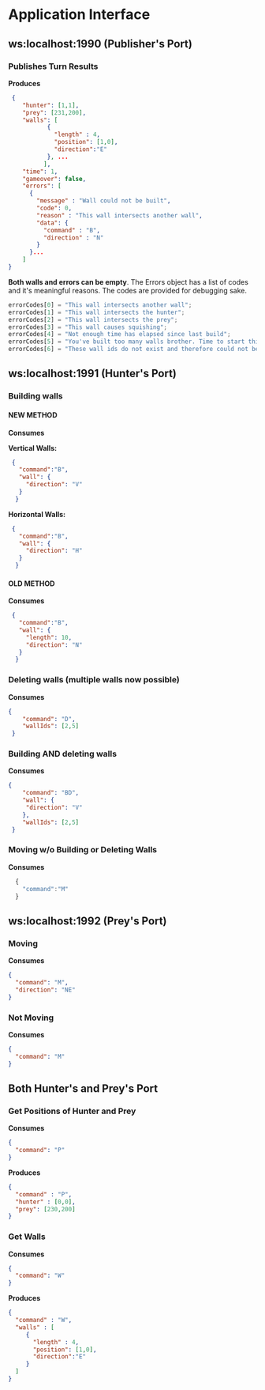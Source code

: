 # Application Interface
## ws:localhost:1990 (Publisher's Port)
### Publishes Turn Results
__Produces__
```json
 {
    "hunter": [1,1],
    "prey": [231,200],
    "walls": [
           {
             "length" : 4,
             "position": [1,0],
             "direction":"E"
           }, ...
          ],
    "time": 1,
    "gameover": false,
    "errors": [
      {
        "message" : "Wall could not be built",
        "code": 0,
        "reason" : "This wall intersects another wall",
        "data": {
          "command" : "B",
          "direction" : "N"
        }
      }...
    ]
}
```

__Both walls and errors can be empty__. The Errors object has a list of codes and it's meaningful reasons. The codes are provided for debugging sake.

```javascript
errorCodes[0] = "This wall intersects another wall";
errorCodes[1] = "This wall intersects the hunter";
errorCodes[2] = "This wall intersects the prey";
errorCodes[3] = "This wall causes squishing";
errorCodes[4] = "Not enough time has elapsed since last build";
errorCodes[5] = "You've built too many walls brother. Time to start thinking about tearing them down.";
errorCodes[6] = "These wall ids do not exist and therefore could not be deleted";
```

## ws:localhost:1991 (Hunter's Port)
### Building walls

#### NEW METHOD
__Consumes__

__Vertical Walls:__
```json
 {
   "command":"B",
   "wall": {
     "direction": "V" 
   }
  }
```

__Horizontal Walls:__
```json
 {
   "command":"B",
   "wall": {
     "direction": "H" 
   }
  }
```

#### OLD METHOD
__Consumes__
```json
 {
   "command":"B",
   "wall": {
     "length": 10,
     "direction": "N"
   }
  }
```
### Deleting walls (multiple walls now possible)
__Consumes__
```json
{
    "command": "D",
    "wallIds": [2,5]
 }
```

### Building AND deleting walls
__Consumes__
```json
{
    "command": "BD",
    "wall": {
     "direction": "V"
    },
    "wallIds": [2,5]
 }
```

### Moving w/o Building or Deleting Walls
__Consumes__
```javascript
  {
    "command":"M"
  }
```

## ws:localhost:1992 (Prey's Port)
### Moving
__Consumes__
```json
{
  "command": "M",
  "direction": "NE"
}
```
### Not Moving
__Consumes__
```json
{
  "command": "M"
}
```
## Both Hunter's and Prey's Port

### Get Positions of Hunter and Prey
__Consumes__
```json
{
  "command": "P"
}
```
__Produces__
```json
{
  "command" : "P",
  "hunter" : [0,0],
  "prey": [230,200]
}
```
### Get Walls
__Consumes__
```json
{
  "command": "W"
}
```
__Produces__
```json
{
  "command" : "W",
  "walls" : [
     {
       "length" : 4,
       "position": [1,0],
       "direction":"E"
     }
  ]
}
```
